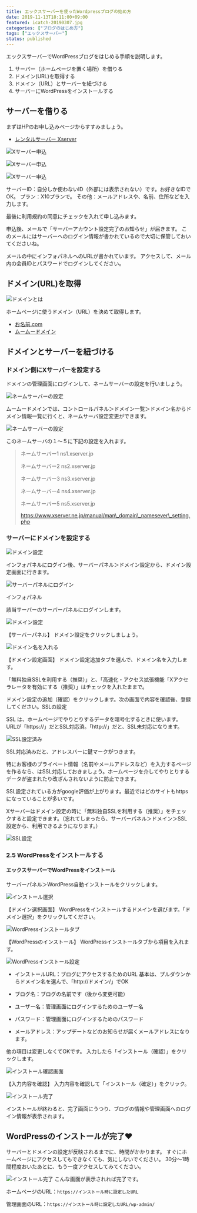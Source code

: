 ```yaml
---
title: エックスサーバーを使ったWordpressブログの始め方
date: 2019-11-13T18:11:00+09:00
featured: icatch-20190307.jpg
categories: ["ブログのはじめ方"]
tags: ["エックスサーバー"]
status: published
---
```


エックスサーバーでWordPressブログをはじめる手順を説明します。

1. サーバー（ホームページを置く場所）を借りる
2. ドメイン(URL)を取得する
3. ドメイン（URL）とサーバーを紐づける
4. サーバーにWordPressをインストールする

## サーバーを借りる

まずはHPのお申し込みページからすすみましょう。

* [レンタルサーバー Xserver](https://px.a8.net/svt/ejp?a8mat=2ZLES6+5OT4VM+CO4+61JSI)

![Xサーバー申込](SS_2019-11-14_Xserver_01.jpg)

![Xサーバー申込](SS_2019-11-14_Xserver_02.jpg)

![Xサーバー申込](SS_2019-11-14_Xserver_03.jpg)

サーバーID：自分しか使わないID（外部には表示されない）です。お好きなIDでOK。
プラン：X10プランで。
その他：メールアドレスや、名前、住所などを入力します。

最後に利用規約の同意にチェックを入れて申し込みます。

申込後、メールで「サーバーアカウント設定完了のお知らせ」が届きます。
このメールにはサーバーへのログイン情報が書かれているので大切に保管しておいてくださいね。

メールの中にインフォパネルへのURLが書かれています。
アクセスして、メール内の会員IDとパスワードでログインしてください。

## ドメイン(URL)を取得

![ドメインとは](WP_1105_illust_06.jpg)

ホームページに使うドメイン（URL）を決めて取得します。

* [お名前.com](https://px.a8.net/svt/ejp?a8mat=2ZCY80+D1R12Q+50+2HHVNM)
* [ムームードメイン](https://px.a8.net/svt/ejp?a8mat=2ZTSGZ+DJM182+348+1BNBJM)

## ドメインとサーバーを紐づける

### ドメイン側にXサーバーを設定する

ドメインの管理画面にログインして、ネームサーバーの設定を行いましょう。

![ネームサーバーの設定](WP_1105_illust_07.jpg)

ムームードメインでは、コントロールパネル＞ドメイン一覧＞ドメイン名からドメイン情報一覧に行くと、ネームサーバ設定変更ができます。

![ネームサーバーの設定](ss_get_domain_07.jpg)

このネームサーバの１〜５に下記の設定を入れます。


> ネームサーバー1 ns1.xserver.jp
>
> ネームサーバー2 ns2.xserver.jp
>
> ネームサーバー3 ns3.xserver.jp
>
> ネームサーバー4 ns4.xserver.jp
>
> ネームサーバー5 ns5.xserver.jp
>
> https://www.xserver.ne.jp/manual/man\_domain\_namesever\_setting.php
>


### サーバーにドメインを設定する

![ドメイン設定](WP_1105_illust_08.jpg)

インフォパネルにログイン後、サーバーパネル＞ドメイン設定から、ドメイン設定画面に行きます。

![サーバーパネルにログイン](WP_1105_2_01.jpg)

インフォパネル

該当サーバーのサーバーパネルにログインします。

![ドメイン設定](WP_1105_2_02.jpg)

【サーバーパネル】 ドメイン設定をクリックしましょう。

![ドメイン名を入れる](WP_1105_2_03.jpg)

【ドメイン設定画面】
ドメイン設定追加タブを選んで、ドメイン名を入力します。

「無料独自SSLを利用する（推奨）」と、「高速化・アクセス拡張機能「Xアクセラレータを有効にする（推奨）」はチェックを入れたままで。

ドメイン設定の追加（確認）をクリックします。次の画面で内容を確認後、登録してください。SSLの設定

SSL は、ホームページでやりとりするデータを暗号化するときに使います。
URLが「https://」だとSSL対応済。「http://」だと、SSL未対応になります。

![SSL設定済み](WP_1105_2_05.jpg)

SSL対応済みだと、アドレスバーに鍵マークがつきます。

特にお客様のプライベート情報（名前やメールアドレスなど）を入力するページを作るなら、はSSL対応しておきましょう。ホームページを介してやりとりするデータが盗まれたり改ざんされないように防止できます。

SSL設定されている方がgoogle評価が上がります。最近ではどのサイトもhttpsになっていることが多いです。

Xサーバーはドメイン設定の時に「無料独自SSLを利用する（推奨）」をチェックすると設定できます。（忘れてしまったら、サーバーパネル＞ドメイン＞SSL設定から、利用できるようになります。）

![SSL設定](WP_1105_2_04.jpg)



### 2.5 WordPressをインストールする

#### エックスサーバーでWordPressをインストール

サーバーパネル＞WordPress自動インストールをクリックします。

![インストール選択](ss_wp_install2.png)

【ドメイン選択画面】
WordPressをインストールするドメインを選びます。「ドメイン選択」をクリックしてください。

![WordPressインストールタブ](ss_wp_install3.png)

【WordPressのインストール】
WordPressインストールタブから項目を入れます。

![WordPressインストール設定](WP_1105_2_07.jpg)

* インストールURL：ブログにアクセスするためのURL
基本は、プルダウンからドメイン名を選んで、「http://ドメイン/」でOK

* ブログ名：ブログの名前です（後から変更可能）
* ユーザー名：管理画面にログインするためのユーザー名
* パスワード：管理画面にログインするためのパスワード
* メールアドレス：アップデートなどのお知らせが届くメールアドレスになります。

他の項目は変更しなくてOKです。
入力したら「インストール（確認）」をクリックします。

![インストール確認画面](WP_1105_2_08.jpg)

【入力内容を確認】
入力内容を確認して「インストール（確定）」をクリック。

![インストール完了](ss_wp_install5.png)

インストールが終わると、完了画面にうつり、ブログの情報や管理画面へのログイン情報が表示されます。

## WordPressのインストールが完了❤️

サーバーとドメインの設定が反映されるまでに、時間がかかります。
すぐにホームページにアクセスしてもできなくても、気にしないでください。
30分〜1時間程度おいたあとに、もう一度アクセスしてみてください。

![インストール完了](ss_wp_setup1.png) こんな画面が表示されれば完了です。

ホームページのURL：`https://インストール時に設定したURL`

管理画面のURL：`https://インストール時に設定したURL/wp-admin/`


